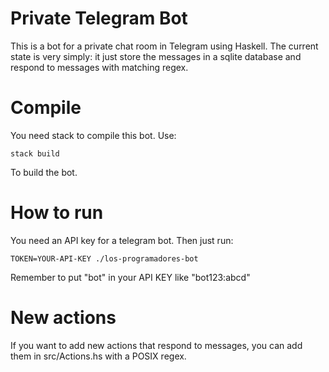 # Private Telegram  Bot

This is a bot for a private chat room in Telegram using Haskell. The current
state is very simply: it just store the messages in a sqlite database and
respond to messages with matching regex.


# Compile

You need stack to compile this bot. Use:


```
stack build
```

To build the bot.


# How to run

You need an API key for a telegram bot. Then just run:

```
TOKEN=YOUR-API-KEY ./los-programadores-bot
```

Remember to put "bot" in your API KEY like "bot123:abcd"

# New actions

If you want to add new actions that respond to messages, you can add them in
src/Actions.hs with a POSIX regex.
